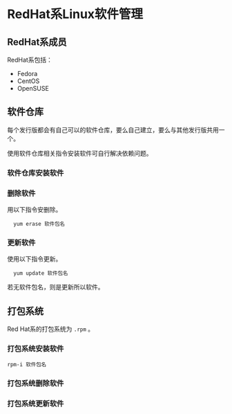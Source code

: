 # RedHat系Linux软件管理

## RedHat系成员

RedHat系包括：

- Fedora
- CentOS
- OpenSUSE

## 软件仓库

每个发行版都会有自己可以的软件仓库，要么自己建立，要么与其他发行版共用一个。

使用软件仓库相关指令安装软件可自行解决依赖问题。

### 软件仓库安装软件



### 删除软件

用以下指令安删除。

`  yum erase 软件包名`

### 更新软件

使用以下指令更新。

`  yum update 软件包名`

若无软件包名，则是更新所以软件。

## 打包系统

Red Hat系的打包系统为 ` .rpm ` 。

### 打包系统安装软件

```shell
rpm-i 软件包名
```





### 打包系统删除软件



### 打包系统更新软件













